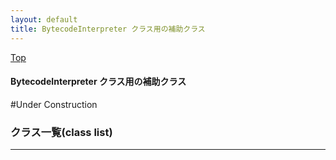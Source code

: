 ```yaml
---
layout: default
title: BytecodeInterpreter クラス用の補助クラス 
---
```

[Top](../index.html)

#### BytecodeInterpreter クラス用の補助クラス 

#Under Construction


### クラス一覧(class list)



---

